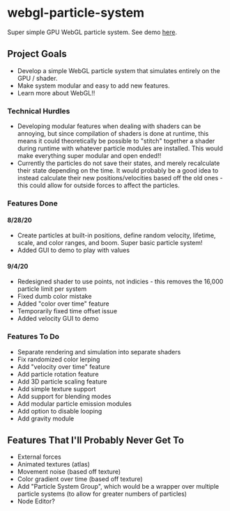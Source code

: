 # webgl-particle-system
Super simple GPU WebGL particle system. See demo [here](https://joshcamas.github.io/webgl-particle-system/demo/index.html).

## Project Goals
* Develop a simple WebGL particle system that simulates entirely on the GPU / shader.
* Make system modular and easy to add new features.
* Learn more about WebGL!!

### Technical Hurdles
* Developing modular features when dealing with shaders can be annoying, but since compilation of shaders is done at runtime, this means it could theoretically be possible to "stitch" together a shader during runtime with whatever particle modules are installed. This would make everything super modular and open ended!! 
* Currently the particles do not save their states, and merely recalculate their state depending on the time. It would probably be a good idea to instead calculate their new positions/velocities based off the old ones - this could allow for outside forces to affect the particles.

### Features Done
#### 8/28/20
* Create particles at built-in positions, define random velocity, lifetime, scale, and color ranges, and boom. Super basic particle system!
* Added GUI to demo to play with values
#### 9/4/20
* Redesigned shader to use points, not indicies - this removes the 16,000 particle limit per system
* Fixed dumb color mistake
* Added "color over time" feature
* Temporarily fixed time offset issue
* Added velocity GUI to demo

### Features To Do
* Separate rendering and simulation into separate shaders
* Fix randomized color lerping
* Add "velocity over time" feature
* Add particle rotation feature
* Add 3D particle scaling feature
* Add simple texture support
* Add support for blending modes
* Add modular particle emission modules
* Add option to disable looping
* Add gravity module

## Features That I'll Probably Never Get To
* External forces
* Animated textures (atlas)
* Movement noise (based off texture)
* Color gradient over time (based off texture)
* Add "Particle System Group", which would be a wrapper over multiple particle systems (to allow for greater numbers of particles)
* Node Editor?

